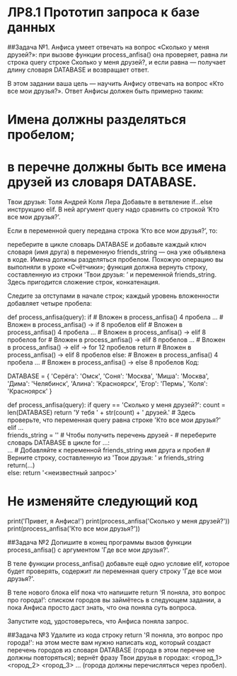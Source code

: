 # ЛР8.1 Прототип запроса к базе данных

##Задача №1.
Анфиса умеет отвечать на вопрос «Сколько у меня друзей?»: при вызове функции process_anfisa() она проверяет, равна ли строка query строке Сколько у меня друзей?, и если равна — получает длину словаря DATABASE и возвращает ответ.

В этом задании ваша цель — научить Анфису отвечать на вопрос «Кто все мои друзья?». Ответ Анфисы должен быть примерно таким:

# Имена должны разделяться пробелом; 
# в перечне должны быть все имена друзей из словаря DATABASE.
Твои друзья: Толя Андрей Коля Лера
Добавьте в ветвление if...else инструкцию elif. В ней аргумент query надо сравнить со строкой ‘Кто все мои друзья?’.

Если в переменной query передана строка ‘Кто все мои друзья?’, то:

переберите в цикле словарь DATABASE и добавьте каждый ключ словаря (имя друга) в переменную friends_string — она уже объявлена в коде. Имена должны разделяться пробелом. Похожую операцию вы выполняли в уроке «Счётчики»;
функция должна вернуть строку, составленную из строки 'Твои друзья: ’ и переменной friends_string. Здесь пригодится сложение строк, конкатенация.

Следите за отступами в начале строк; каждый уровень вложенности добавляет четыре пробела:

def process_anfisa(query):
    if            # Вложен в process_anfisa()                 4 пробела
        ...       # Вложен в process_anfisa() → if            8 пробелов
    elif          # Вложен в process_anfisa()                 4 пробела
        ...       # Вложен в process_anfisa() → elif          8 пробелов
        for       # Вложен в process_anfisa() → elif          8 пробелов
            ...   # Вложен в process_anfisa() → elif → for    12 пробелов
        return    # Вложен в process_anfisa() → elif          8 пробелов
    else:         # Вложен в process_anfisa()                 4 пробела
        ...       # Вложен в process_anfisa() → else          8 пробелов
Код:

DATABASE = {
    'Серёга': 'Омск',
    'Соня': 'Москва',
    'Миша': 'Москва',
    'Дима': 'Челябинск',
    'Алина': 'Красноярск',
    'Егор': 'Пермь',
    'Коля': 'Красноярск'
}

def process_anfisa(query):
    if query == 'Сколько у меня друзей?':
        count = len(DATABASE)
        return 'У тебя ' + str(count) + ' друзей.'
    # Здесь проверьте, что переменная query равна строке 'Кто все мои друзья?'
    elif ...  
        friends_string = ''
        # Чтобы получить перечень друзей - 
        # переберите словарь DATABASE в цикле
        for ...:     
             ...     # Добавляйте к переменной friends_string имя друга и пробел
        # Верните строку, составленную из 'Твои друзья: ' и friends_string 
        return(...)  
    else:
        return '<неизвестный запрос>'

# Не изменяйте следующий код
print('Привет, я Анфиса!')
print(process_anfisa('Сколько у меня друзей?'))
print(process_anfisa('Кто все мои друзья?'))

##Задача №2
Допишите в конец программы вызов функции process_anfisa() с аргументом 'Где все мои друзья?'.

В теле функции process_anfisa() добавьте ещё одно условие elif, которое будет проверять, содержит ли переменная query строку 'Где все мои друзья?'.

В теле нового блока elif пока что напишите return ‘Я поняла, это вопрос про города!’: списком городов вы займётесь в следующем задании, а пока Анфиса просто даст знать, что она поняла суть вопроса.

Запустите код, удостоверьтесь, что Анфиса поняла запрос.

##Задача №3
Удалите из кода строку return 'Я поняла, это вопрос про города!': на этом месте вам нужно написать код, который создаст перечень городов из словаря DATABASE (города в этом перечне не должны повторяться); вернёт фразу Твои друзья в городах: <город_1> <город_2> <город_3> … (города должны перечисляться через пробел).
